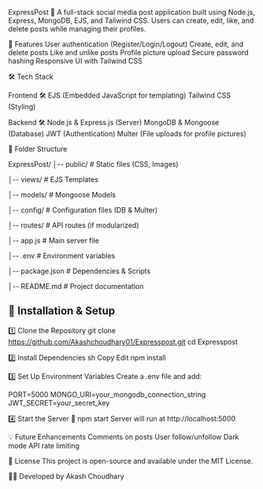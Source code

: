 ExpressPost 📝
A full-stack social media post application built using Node.js, Express, MongoDB, EJS, and Tailwind CSS. Users can create, edit, like, and delete posts while managing their profiles.

🚀 Features
User authentication (Register/Login/Logout)
Create, edit, and delete posts
Like and unlike posts
Profile picture upload
Secure password hashing
Responsive UI with Tailwind CSS


🛠 Tech Stack

Frontend 🛠
EJS (Embedded JavaScript for templating)
Tailwind CSS (Styling)

Backend 🛠
Node.js & Express.js (Server)
MongoDB & Mongoose (Database)
JWT (Authentication)
Multer (File uploads for profile pictures)

📂 Folder Structure

ExpressPost/
│-- public/               # Static files (CSS, Images)

│-- views/                # EJS Templates

│-- models/               # Mongoose Models

│-- config/               # Configuration files (DB & Multer)

│-- routes/               # API routes (if modularized)

│-- app.js                # Main server file

│-- .env                  # Environment variables

│-- package.json          # Dependencies & Scripts

│-- README.md             # Project documentation

🚀 Installation & Setup
-------------------------

1️⃣ Clone the Repository
git clone https://github.com/Akashchoudhary01/Expresspost.git
cd Expresspost

2️⃣ Install Dependencies
sh
Copy
Edit
npm install


3️⃣ Set Up Environment Variables
Create a .env file and add:

PORT=5000
MONGO_URI=your_mongodb_connection_string
JWT_SECRET=your_secret_key


4️⃣ Start the Server 🚀
npm start
Server will run at http://localhost:5000


💡 Future Enhancements
Comments on posts
User follow/unfollow
Dark mode
API rate limiting


📜 License
This project is open-source and available under the MIT License.

👨‍💻 Developed by Akash Choudhary
